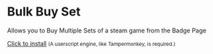 # Bulk Buy Set
Allows you to Buy Multiple Sets of a steam game from the Badge Page

<a href="https://github.com/lokinsethia/bulkbuyset/raw/master/Bulk%20Set%20Buyer.user.js">Click to install</a>
<small>(A userscript engine, like Tampermonkey, is required.)</small>
